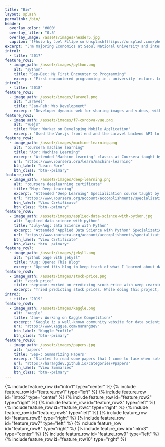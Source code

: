 ```yaml
---
title: "Bio"
layout: splash
permalink: /bio/
header:
  overlay_color: "#000"
  overlay_filter: "0.5"
  overlay_image: /assets/images/header5.jpg
  caption: "[Photo by Joel Filipe on Unsplash](https://unsplash.com/photos/VuwAfoHpxgs)"
excerpt: "I'm majoring Economics at Seoul National University and interested in machine learning."
intro1:
  - title: '2017'
feature_row1:
  - image_path: /assets/images/python.png
    alt: "python"
    title: "Sep~Dec: My First Encounter to Programming"
    excerpt: "First encountered programming in a university lecture. Learned the basics of Python and used it to solve problems."
intro2:
  - title: '2018'
feature_row2:
  - image_path: /assets/images/laravel.png
    alt: "laravel"
    title: "Jan~Feb: Web Development"
    excerpt: "Developed dynamic web for sharing images and videos, with PHP and mySQL using the Laravel framework. Live Chat with pusher, automatic email sending function using Mailgun, and a bulletin board function for posting comments and replies are included."
feature_row3:
  - image_path: /assets/images/f7-cordova-vue.png
    alt: "vuejs"
    title: "Mar: Worked on Developing Mobile Application"
    excerpt: "Used the Vue.js front end and the Laravel backend API to create an application for sharing posts made up of images and text. Applied the mobile-friendly Framework7 UI, but did not finish deploying it to mobile applications using PhoneGap."
feature_row4:
  - image_path: /assets/images/machine-learning.png
    alt: "coursera machine learning"
    title: "Apr: Machine Learning"
    excerpt: "Attended 'Machine Learning' classes at Coursera taught by Andrew Ng, a professor at Stanford University and a leading professional in deep learning. It is an online version of the Stanford lecture, which has been well-known for its best description of machine learning."
    url: "https://www.coursera.org/learn/machine-learning"
    btn_label: "Learn More"
    btn_class: "btn--primary"
feature_row5:
  - image_path: /assets/images/deep-learning.png
    alt: "coursera deeplearning certificate"
    title: "May: Deep Learning"
    excerpt: "Attended 'Deep Learning' Specialization course taught by professor Andrew Ng at Coursera. Learned basic Neural Networks, Convolutional Neural Networks, Sequence Models, and practical skills."
    url: "https://www.coursera.org/account/accomplishments/specialization/certificate/9HD4TD9Y84HY"
    btn_label: "View Certificate"
    btn_class: "btn--primary"
feature_row6:
  - image_path: /assets/images/applied-data-science-with-python.jpg
    alt: "applied data science with python"
    title: "July~Aug: Data Science with Python"
    excerpt: "Attended 'Applied Data Science with Python' Specialization course taught by University of Michigan at Coursera. Learned to apply statistical, machine learning, information visualization, and text analysis techniques to gain new insight into their data."
    url: "https://www.coursera.org/account/accomplishments/specialization/certificate/TWKXNK2CH5DJ"
    btn_label: "View Certificate"
    btn_class: "btn--primary"
feature_row7:
  - image_path: /assets/images/jekyll.png
    alt: "github page with jekyll"
    title: "Aug: Opened This Blog"
    excerpt: "Opened this blog to keep track of what I learned about data science. Used 'Github Pages' for hosting and 'jekyll' for static website generating. Customized design based on 'Minimal Mistakes' theme. To write a post, used jupyter notebook, markdown and latex."
feature_row8:
  - image_path: /assets/images/stock-price.png
    alt: "stock price"
    title: "Sep~Nov: Worked on Predicting Stock Price with Deep Learning"
    excerpt: "Tried predicting stock prices. While doing this project, used data preprocessing, DNN, RNN, regularization, and machine learning workflows that I've learned previously. Tried classification and regression. Used tensorflow and Keras for framework."
intro3:
  - title: '2019'
feature_row9:
  - image_path: /assets/images/kaggle.png
    alt: 'kaggle'
    title: 'Jan~: Working on Kaggle Competitions'
    excerpt: 'Kaggle is a well-known community website for data scientists to compete in machine learning challenges. Started participating at Kaggle competitions. Learning many techniques from kaggle community.'
    url: "https://www.kaggle.com/harangdev"
    btn_label: "Kaggle Profile"
    btn_class: "btn--primary"
feature_row10:
  - image_path: /assets/images/papers.jpg
    alt: 'papers'
    title: 'Sep~: Summarizing Papers'
    excerpt: 'Started to read some papers that I come to face when solving Kaggle problems. Summarizing them to get a better understanding of the content.'
    url: "https://harangdev.github.io/categories/#papers"
    btn_label: "View Summaries"
    btn_class: "btn--primary"
---
```


{% include feature_row id="intro1" type="center" %}
{% include feature_row id="feature_row1" type="left" %}
{% include feature_row id="intro2" type="center" %}
{% include feature_row id="feature_row2" type="right" %}
{% include feature_row id="feature_row3" type="left" %}
{% include feature_row id="feature_row4" type="right" %}
{% include feature_row id="feature_row5" type="left" %}
{% include feature_row id="feature_row6" type="right" %}
{% include feature_row id="feature_row7" type="left" %}
{% include feature_row id="feature_row8" type="right" %}
{% include feature_row id="intro3" type="center" %}
{% include feature_row id="feature_row9" type="left" %}
{% include feature_row id="feature_row10" type="right" %}